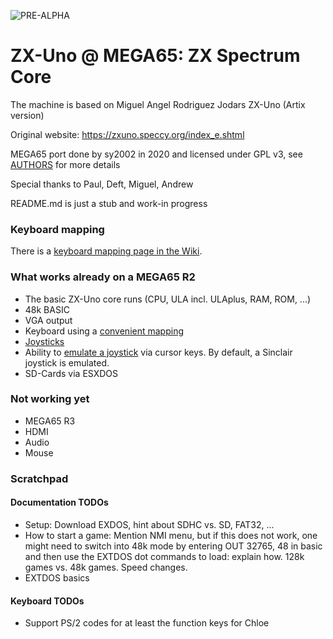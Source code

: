 ![PRE-ALPHA](https://img.shields.io/badge/-WARNING%3A%20PRE--ALPHA-red)

ZX-Uno @ MEGA65: ZX Spectrum Core
=================================

The machine is based on Miguel Angel Rodriguez Jodars ZX-Uno (Artix version)

Original website: https://zxuno.speccy.org/index_e.shtml

MEGA65 port done by sy2002 in 2020 and licensed under GPL v3, see [AUTHORS](AUTHORS) for more details

Special thanks to Paul, Deft, Miguel, Andrew

README.md is just a stub and work-in progress

### Keyboard mapping

There is a [keyboard mapping page in the Wiki](https://github.com/sy2002/zxuno4mega65/wiki/Keyboard-Mapping).

### What works already on a MEGA65 R2

* The basic ZX-Uno core runs (CPU, ULA incl. ULAplus, RAM, ROM, ...)
* 48k BASIC
* VGA output
* Keyboard using a [convenient mapping](https://github.com/sy2002/zxuno4mega65/wiki/Keyboard-Mapping)
* [Joysticks](https://github.com/sy2002/zxuno4mega65/wiki/Joysticks)
* Ability to [emulate a joystick](https://github.com/sy2002/zxuno4mega65/wiki/Keyboard#cursor-keys-standard-and-joystick-mode) via cursor keys.
  By default, a Sinclair joystick is emulated.
* SD-Cards via ESXDOS

### Not working yet

* MEGA65 R3
* HDMI
* Audio
* Mouse

### Scratchpad

#### Documentation TODOs

* Setup: Download EXDOS, hint about SDHC vs. SD, FAT32, ...
* How to start a game: Mention NMI menu, but if this does not work, one might need to switch
  into 48k mode by entering OUT 32765, 48 in basic and then use the EXTDOS dot commands to load:
  explain how. 128k games vs. 48k games. Speed changes.
* EXTDOS basics

#### Keyboard TODOs

* Support PS/2 codes for at least the function keys for Chloe

